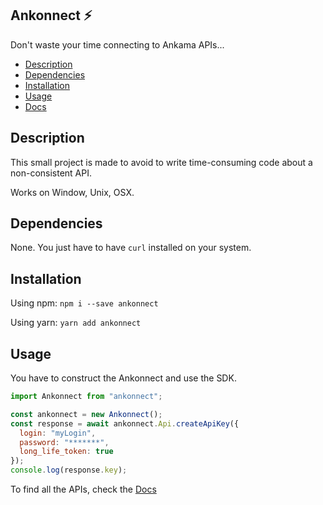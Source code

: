 ## Ankonnect ⚡️

Don't waste your time connecting to Ankama APIs...

- [Description](#description)
- [Dependencies](#dependencies)
- [Installation](#installation)
- [Usage](#usage)
- [Docs](./docs)

## Description

This small project is made to avoid to write time-consuming code about a non-consistent API.

Works on Window, Unix, OSX.

## Dependencies

None.
You just have to have `curl` installed on your system.

## Installation

Using npm:
`npm i --save ankonnect`

Using yarn:
`yarn add ankonnect`

## Usage

You have to construct the Ankonnect and use the SDK.

```javascript
import Ankonnect from "ankonnect";

const ankonnect = new Ankonnect();
const response = await ankonnect.Api.createApiKey({
  login: "myLogin",
  password: "*******",
  long_life_token: true
});
console.log(response.key);
```

To find all the APIs, check the [Docs](./docs)
